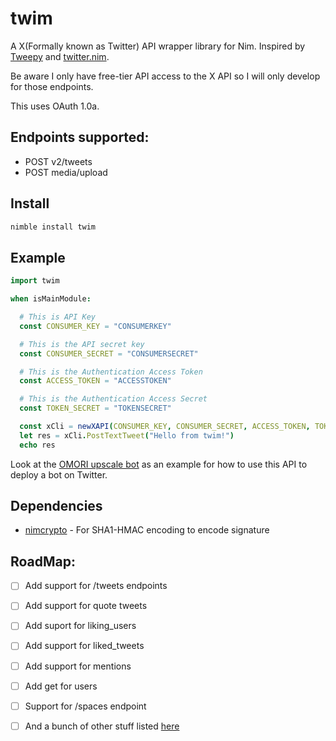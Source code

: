 # twim

A X(Formally known as Twitter) API wrapper library for Nim. Inspired by [Tweepy](https://www.tweepy.org/) and [twitter.nim](https://github.com/snus-kin/twitter.nim).

Be aware I only have free-tier API access to the X API so I will only develop for those endpoints.

This uses OAuth 1.0a.

## Endpoints supported:

- POST v2/tweets
- POST media/upload

## Install

```Bash
nimble install twim
```

## Example

```Nim
import twim

when isMainModule:

  # This is API Key
  const CONSUMER_KEY = "CONSUMERKEY"

  # This is the API secret key
  const CONSUMER_SECRET = "CONSUMERSECRET"

  # This is the Authentication Access Token
  const ACCESS_TOKEN = "ACCESSTOKEN"

  # This is the Authentication Access Secret
  const TOKEN_SECRET = "TOKENSECRET"

  const xCli = newXAPI(CONSUMER_KEY, CONSUMER_SECRET, ACCESS_TOKEN, TOKEN_SECRET)
  let res = xCli.PostTextTweet("Hello from twim!")
  echo res
```

Look at the [OMORI upscale bot](https://github.com/aspiring-aster/omori-upscale-bot-v2/tree/main) as an example for how to use this API to deploy a bot on Twitter.

## Dependencies

- [nimcrypto](https://github.com/cheatfate/nimcrypto) - For SHA1-HMAC encoding to encode signature

## RoadMap:

- [ ] Add support for /tweets endpoints
- [ ] Add support for quote tweets
- [ ] Add suport for liking_users
- [ ] Add support for liked_tweets
- [ ] Add support for mentions
- [ ] Add get for users
- [ ] Support for /spaces endpoint
- [ ] And a bunch of other stuff listed [here](https://developer.x.com/en/portal/products/free)

